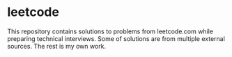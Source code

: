 # leetcode
This repository contains solutions to problems from leetcode.com while preparing technical interviews.
Some of solutions are from multiple external sources. The rest is my own work.
